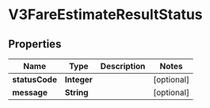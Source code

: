 

# V3FareEstimateResultStatus


## Properties

| Name | Type | Description | Notes |
|------------ | ------------- | ------------- | -------------|
|**statusCode** | **Integer** |  |  [optional] |
|**message** | **String** |  |  [optional] |



